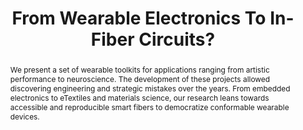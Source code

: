 ---
number: 29
title: "From Wearable Electronics To In-Fiber Circuits?"

author0_name: Cedric Honnet
author0_affiliation: MIT

author1_name: Joseph A. Paradiso
author1_affiliation: MIT

author2_name: Stefanie Mueller
author2_affiliation: MIT


abstract: "We present a set of wearable toolkits for applications ranging from artistic performance to neuroscience. The development of these projects allowed discovering engineering and strategic mistakes over the years. From embedded electronics to eTextiles and materials science, our research leans towards accessible and reproducible smart fibers to democratize conformable wearable devices."

pdf: 
---